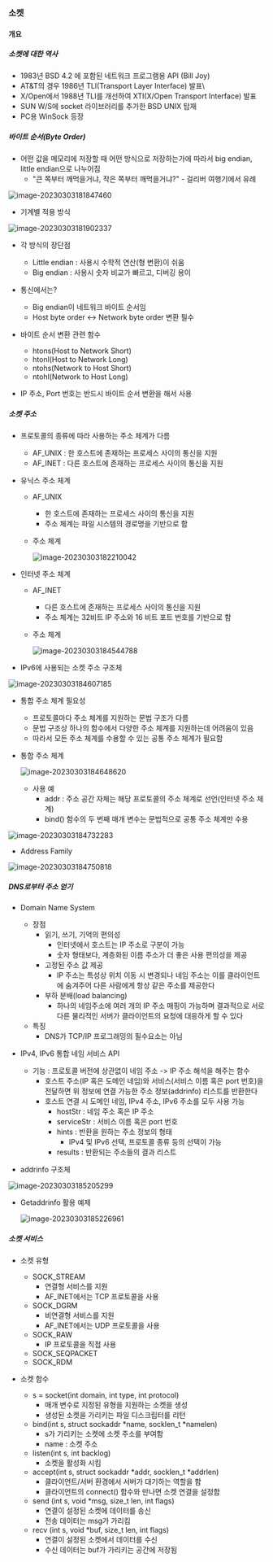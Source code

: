 ### 소켓

#### 개요

##### 소켓에 대한 역사

- 1983년 BSD 4.2 에 포함된 네트워크 프로그램용 API (Bill Joy)
- AT&T의 경우 1986년 TLI(Transport Layer Interface) 발표\
- X/Open에서 1988년 TLI를 개선하여 XTI(X/Open Transport Interface) 발표
- SUN W/S에 socket 라이브러리를 추가한 BSD UNIX 탑재
- PC용 WinSock 등장



##### 바이트 순서(Byte Order)

- 어떤 값을 메모리에 저장할 때 어떤 방식으로 저장하는가에 따라서 big endian, little endian으로 나누어짐
  - "큰 쪽부터 깨먹을거냐, 작은 쪽부터 깨먹을거냐?" - 걸리버 여행기에서 유례

![image-20230303181847460](./assets/image-20230303181847460.png)

- 기계별 적용 방식

![image-20230303181902337](./assets/image-20230303181902337.png)

- 각 방식의 장단점
  - Little endian : 사용시 수학적 연산(형 변환)이 쉬움
  - Big endian : 사용시 숫자 비교가 빠르고, 디버깅 용이

- 통신에서는?
  - Big endian이 네트워크 바이트 순서임
  - Host byte order <-> Network byte order 변환 필수
- 바이트 순서 변환 관련 함수
  - htons(Host to Network Short)
  - htonl(Host to Network Long)
  - ntohs(Network to Host Short)
  - ntohl(Network to Host Long)
- IP 주소, Port 번호는 반드시 바이트 순서 변환을 해서 사용



##### 소켓 주소

- 프로토콜의 종류에 따라 사용하는 주소 체계가 다름

  - AF_UNIX : 한 호스트에 존재하는 프로세스 사이의 통신을 지원
  - AF_INET : 다른 호스트에 존재하는 프로세스 사이의 통신을 지원

- 유닉스 주소 체계

  - AF_UNIX

    - 한 호스트에 존재하는 프로세스 사이의 통신을 지원
    - 주소 체계는 파일 시스템의 경로명을 기반으로 함

  - 주소 체계

    ![image-20230303182210042](./assets/image-20230303182210042.png)

- 인터넷 주소 체계

  - AF_INET

    - 다른 호스트에 존재하는 프로세스 사이의 통신을 지원
    - 주소 체계는 32비트 IP 주소와 16 비트 포트 번호를 기반으로 함

  - 주소 체계

    ![image-20230303184544788](./assets/image-20230303184544788.png)

- IPv6에 사용되는 소켓 주소 구조체

![image-20230303184607185](./assets/image-20230303184607185.png)

- 통합 주소 체계 필요성

  - 프로토콜마다 주소 체계를 지원하는 문법 구조가 다름
  - 문법 구조상 하나의 함수에서 다양한 주소 체계를 지원하는데 어려움이 있음
  - 따라서 모든 주소 체계를 수용할 수 있는 공통 주소 체계가 필요함

- 통합 주소 체계

  ![image-20230303184648620](./assets/image-20230303184648620.png)

  - 사용 예
    - addr : 주소 공간 자체는 해당 프로토콜의 주소 체계로 선언(인터넷 주소 체계)
    - bind() 함수의 두 번째 매개 변수는 문법적으로 공통 주소 체계만 수용

![image-20230303184732283](./assets/image-20230303184732283.png)

- Address Family

![image-20230303184750818](./assets/image-20230303184750818.png)



##### DNS로부터 주소 얻기

- Domain Name System
  - 장점
    - 읽기, 쓰기, 기억의 편의성
      - 인터넷에서 호스트는 IP 주소로 구분이 가능
      - 숫자 형태보다, 계층화된 이름 주소가 더 좋은 사용 편의성을 제공
    - 고정된 주소 값 제공
      - IP 주소는 특성상 위치 이동 시 변경되나 네임 주소는 이를 클라이언트에 숨겨주어 다른 사람에게 항상 같은 주소를 제공한다
    - 부하 분배(load balancing)
      - 하나의 네임주소에 여러 개의 IP 주소 매핑이 가능하며 결과적으로 서로 다른 물리적인 서버가 클라이언트의 요청에 대응하게 할 수 있다
  - 특징
    - DNS가 TCP/IP 프로그래밍의 필수요소는 아님

- IPv4, IPv6 통합 네임 서비스 API
  - 기능 : 프로토콜 버전에 상관없이 네임 주소 -> IP 주소 해석을 해주는 함수
    - 호스트 주소(IP 혹은 도메인 네임)와 서비스(서비스 이름 혹은 port 번호)을 전달하면 위 정보에 연결 가능한 주소 정보(addrinfo) 리스트를 반환한다
    - 호스트 연결 시 도메인 네임, IPv4 주소, IPv6 주소를 모두 사용 가능
      - hostStr : 네임 주소 혹은 IP 주소
      - serviceStr : 서비스 이름 혹은 port 번호
      - hints : 반환을 원하는 주소 정보의 형태
        - IPv4 및 IPv6 선택, 프로토콜 종류 등의 선택이 가능
      - results : 반환되는 주소들의 결과 리스트

- addrinfo 구조체

![image-20230303185205299](./assets/image-20230303185205299.png)

- Getaddrinfo 활용 예제

  ![image-20230303185226961](./assets/image-20230303185226961.png)



##### 소켓 서비스

- 소켓 유형
  - SOCK_STREAM
    - 연결형 서비스를 지원
    - AF_INET에서는 TCP 프로토콜을 사용
  - SOCK_DGRM
    - 비연결형 서비스를 지원
    - AF_INET에서는 UDP 프로토콜을 사용
  - SOCK_RAW
    - IP 프로토콜을 직접 사용
  - SOCK_SEQPACKET
  - SOCK_RDM

- 소켓 함수
  - s = socket(int domain, int type, int protocol)
    - 매개 변수로 지정된 유형을 지원하는 소켓을 생성
    - 생성된 소켓을 가리키는 파일 디스크립터를 리턴
  - bind(int s, struct sockaddr *name, socklen_t *namelen)
    - s가 가리키는 소켓에 소켓 주소를 부여함
    - name : 소켓 주소
  - listen(int s, int backlog)
    - 소켓을 활성화 시킴
  - accept(int s, struct sockaddr *addr, socklen_t *addrlen)
    - 클라이언트/서버 환경에서 서버가 대기하는 역할을 함
    - 클라이언트의 connect() 함수와 만나면 소켓 연결을 설정함
  - send (int s, void *msg, size_t len, int flags)
    - 연결이 설정된 소켓에 데이터를 송신
    - 전송 데이터는 msg가 가리킴
  - recv (int s, void *buf, size_t len, int flags)
    - 연결이 설정된 소켓에서 데이터를 수신
    - 수신 데이터는 buf가 가리키는 공간에 저장됨

